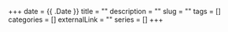 +++ 
date = {{ .Date }}
title = ""
description = ""
slug = "" 
tags = []
categories = []
externalLink = ""
series = []
+++
